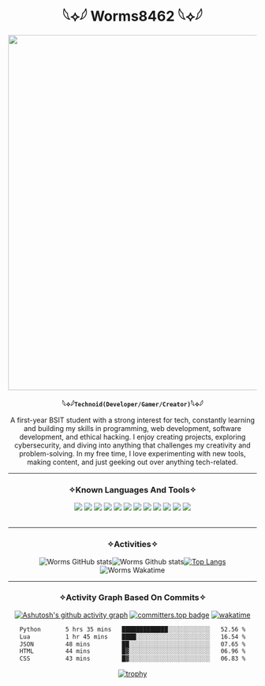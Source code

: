 <div align="center">

<h1 align="center">𓆩⟡𓆪 Worms8462 𓆩⟡𓆪</h1>

<img width="720" src="https://media1.giphy.com/media/v1.Y2lkPTc5MGI3NjExZXBnNXBxNmZpZjh5b3UwMnNtcHJzdHEzMWJoNGt6cThwODB5bXg2cyZlcD12MV9pbnRlcm5hbF9naWZfYnlfaWQmY3Q9Zw/pVGsAWjzvXcZW4ZBTE/giphy.gif">

  
**𓆩⟡𓆪`Technoid(Developer/Gamer/Creator)`𓆩⟡𓆪**
<p>A first-year BSIT student with a strong interest for tech, constantly learning and building my skills in programming, web development, software development, and ethical hacking. I enjoy creating projects, exploring cybersecurity, and diving into anything that challenges my creativity and problem-solving. In my free time, I love experimenting with new tools, making content, and just geeking out over anything tech-related.</p>

</div>

---

<div align="center">

<h3>✧Known Languages And Tools✧</h3>
  <!-- Row 1 -->
  <img src="https://img.shields.io/badge/Linux-FCC624?style=for-the-badge&logo=linux&logoColor=black"/>
  <img src="https://img.shields.io/badge/Arch_Linux-1793D1?style=for-the-badge&logo=archlinux&logoColor=white"/>
  <img src="https://img.shields.io/badge/Neovim-57A143?style=for-the-badge&logo=neovim&logoColor=white"/>
  <img src="https://img.shields.io/badge/Bash-121011?style=for-the-badge&logo=gnubash&logoColor=white"/>

  <!-- Row 2 -->
  <img src="https://img.shields.io/badge/Git-F05032?style=for-the-badge&logo=git&logoColor=white"/>
  <img src="https://img.shields.io/badge/GitHub-181717?style=for-the-badge&logo=github&logoColor=white"/>
  <img src="https://img.shields.io/badge/Python-3776AB?style=for-the-badge&logo=python&logoColor=white"/>
  <img src="https://img.shields.io/badge/HTML5-E34F26?style=for-the-badge&logo=html5&logoColor=white"/>

  <!-- Row 3 -->
  <img src="https://img.shields.io/badge/CSS3-1572B6?style=for-the-badge&logo=css3&logoColor=white"/>
  <img src="https://img.shields.io/badge/JavaScript-F7DF1E?style=for-the-badge&logo=javascript&logoColor=black"/>
  <img src="https://img.shields.io/badge/Figma-F24E1E?style=for-the-badge&logo=figma&logoColor=white"/>
  <img src="https://img.shields.io/badge/Stack_Overflow-F58025?style=for-the-badge&logo=stackoverflow&logoColor=white"/>

</div>


<br>

---

<div align="center">

<h3>✧Activities✧</h3>

![Worms GitHub stats](https://github-readme-stats.vercel.app/api?username=gb8462&show_icons=true&theme=apprentice&hide_border=true)![Worms Github stats](https://github-profile-summary-cards.vercel.app/api/cards/most-commit-language?username=gb8462&theme=apprentice)[![Top Langs](https://github-readme-stats.vercel.app/api/top-langs/?username=gb8462&layout=donut&theme=apprentice&hide_border=true)](https://github.com/gb8462/github-readme-stats)![Worms Wakatime](https://github-readme-stats.vercel.app/api/wakatime?username=gb8462&layout=compact&langs_count=10&theme=apprentice&hide_border=true)

---

<h3>✧Activity Graph Based On Commits✧</h3>

[![Ashutosh's github activity graph](https://github-readme-activity-graph.vercel.app/graph?username=gb8462&theme=react&bg_color=242424)](https://github.com/gb8462/github-readme-activity-graph)
[![committers.top badge](https://user-badge.committers.top/philippines/gb8462.svg)](https://user-badge.committers.top/philippines/gb8462)
[![wakatime](https://wakatime.com/badge/user/a2f6e923-a1e9-4c25-a204-b5188db0ae9f.svg)](https://wakatime.com/@a2f6e923-a1e9-4c25-a204-b5188db0ae9f)


<!--START_SECTION:waka-->

```txt
Python       5 hrs 35 mins   █████████████░░░░░░░░░░░░   52.56 %
Lua          1 hr 45 mins    ████░░░░░░░░░░░░░░░░░░░░░   16.54 %
JSON         48 mins         ██░░░░░░░░░░░░░░░░░░░░░░░   07.65 %
HTML         44 mins         █▓░░░░░░░░░░░░░░░░░░░░░░░   06.96 %
CSS          43 mins         █▓░░░░░░░░░░░░░░░░░░░░░░░   06.83 %
```

<!--END_SECTION:waka-->

[![trophy](https://github-profile-trophy.vercel.app/?username=gb8462&theme=nord)](https://github.com/gb8462/github-profile-trophy)

</div>
